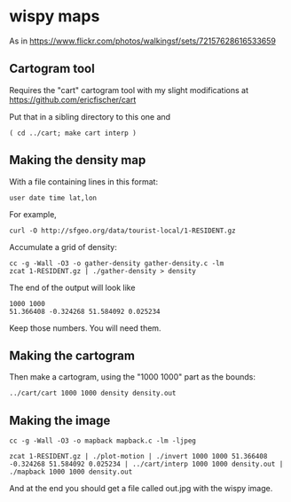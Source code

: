 wispy maps
==========

As in https://www.flickr.com/photos/walkingsf/sets/72157628616533659

Cartogram tool
--------------

Requires the "cart" cartogram tool with my slight modifications
at https://github.com/ericfischer/cart

Put that in a sibling directory to this one and

    ( cd ../cart; make cart interp )

Making the density map
----------------------

With a file containing lines in this format:

    user date time lat,lon

For example,

    curl -O http://sfgeo.org/data/tourist-local/1-RESIDENT.gz

Accumulate a grid of density:

    cc -g -Wall -O3 -o gather-density gather-density.c -lm
    zcat 1-RESIDENT.gz | ./gather-density > density

The end of the output will look like

    1000 1000
    51.366408 -0.324268 51.584092 0.025234

Keep those numbers. You will need them.

Making the cartogram
--------------------

Then make a cartogram, using the "1000 1000" part as the bounds:

    ../cart/cart 1000 1000 density density.out

Making the image
----------------

    cc -g -Wall -O3 -o mapback mapback.c -lm -ljpeg

    zcat 1-RESIDENT.gz | ./plot-motion | ./invert 1000 1000 51.366408 -0.324268 51.584092 0.025234 | ../cart/interp 1000 1000 density.out | ./mapback 1000 1000 density.out 

And at the end you should get a file called out.jpg with the wispy image.
